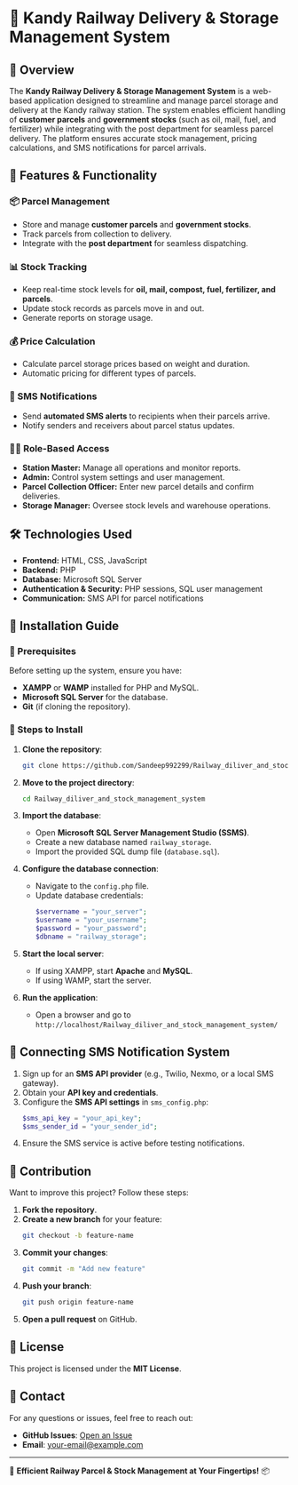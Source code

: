 # 🚆 Kandy Railway Delivery & Storage Management System

## 📌 Overview
The **Kandy Railway Delivery & Storage Management System** is a web-based application designed to streamline and manage parcel storage and delivery at the Kandy railway station. The system enables efficient handling of **customer parcels** and **government stocks** (such as oil, mail, fuel, and fertilizer) while integrating with the post department for seamless parcel delivery. The platform ensures accurate stock management, pricing calculations, and SMS notifications for parcel arrivals.

## 🎯 Features & Functionality
### 📦 Parcel Management
- Store and manage **customer parcels** and **government stocks**.
- Track parcels from collection to delivery.
- Integrate with the **post department** for seamless dispatching.

### 📊 Stock Tracking
- Keep real-time stock levels for **oil, mail, compost, fuel, fertilizer, and parcels**.
- Update stock records as parcels move in and out.
- Generate reports on storage usage.

### 💰 Price Calculation
- Calculate parcel storage prices based on weight and duration.
- Automatic pricing for different types of parcels.

### 📩 SMS Notifications
- Send **automated SMS alerts** to recipients when their parcels arrive.
- Notify senders and receivers about parcel status updates.

### 👨‍💼 Role-Based Access
- **Station Master:** Manage all operations and monitor reports.
- **Admin:** Control system settings and user management.
- **Parcel Collection Officer:** Enter new parcel details and confirm deliveries.
- **Storage Manager:** Oversee stock levels and warehouse operations.

## 🛠️ Technologies Used
- **Frontend:** HTML, CSS, JavaScript
- **Backend:** PHP
- **Database:** Microsoft SQL Server
- **Authentication & Security:** PHP sessions, SQL user management
- **Communication:** SMS API for parcel notifications

## 🚀 Installation Guide
### 🔹 Prerequisites
Before setting up the system, ensure you have:
- **XAMPP** or **WAMP** installed for PHP and MySQL.
- **Microsoft SQL Server** for the database.
- **Git** (if cloning the repository).

### 🔹 Steps to Install
1. **Clone the repository**:
   ```bash
   git clone https://github.com/Sandeep992299/Railway_diliver_and_stock_management_system.git
   ```
2. **Move to the project directory**:
   ```bash
   cd Railway_diliver_and_stock_management_system
   ```
3. **Import the database**:
   - Open **Microsoft SQL Server Management Studio (SSMS)**.
   - Create a new database named `railway_storage`.
   - Import the provided SQL dump file (`database.sql`).

4. **Configure the database connection**:
   - Navigate to the `config.php` file.
   - Update database credentials:
     ```php
     $servername = "your_server";
     $username = "your_username";
     $password = "your_password";
     $dbname = "railway_storage";
     ```

5. **Start the local server**:
   - If using XAMPP, start **Apache** and **MySQL**.
   - If using WAMP, start the server.

6. **Run the application**:
   - Open a browser and go to `http://localhost/Railway_diliver_and_stock_management_system/`

## 📡 Connecting SMS Notification System
1. Sign up for an **SMS API provider** (e.g., Twilio, Nexmo, or a local SMS gateway).
2. Obtain your **API key and credentials**.
3. Configure the **SMS API settings** in `sms_config.php`:
   ```php
   $sms_api_key = "your_api_key";
   $sms_sender_id = "your_sender_id";
   ```
4. Ensure the SMS service is active before testing notifications.

## 🤝 Contribution
Want to improve this project? Follow these steps:
1. **Fork the repository**.
2. **Create a new branch** for your feature:
   ```bash
   git checkout -b feature-name
   ```
3. **Commit your changes**:
   ```bash
   git commit -m "Add new feature"
   ```
4. **Push your branch**:
   ```bash
   git push origin feature-name
   ```
5. **Open a pull request** on GitHub.

## 📜 License
This project is licensed under the **MIT License**.

## 📧 Contact
For any questions or issues, feel free to reach out:
- **GitHub Issues**: [Open an Issue](https://github.com/Sandeep992299/Railway_diliver_and_stock_management_system/issues)
- **Email**: your-email@example.com

---
🚆 **Efficient Railway Parcel & Stock Management at Your Fingertips!** 📦

